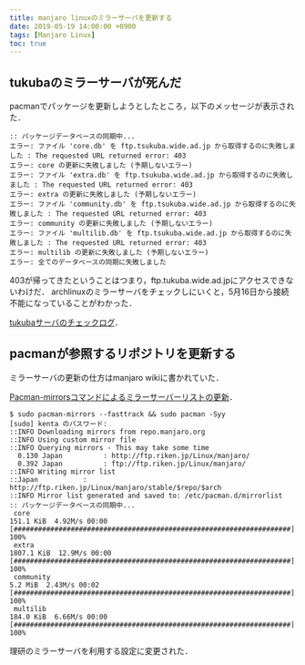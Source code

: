 ```yaml
---
title: manjaro linuxのミラーサーバを更新する
date: 2019-05-19 14:00:00 +0900
tags: [Manjaro Linux]
toc: true
---
```


## tukubaのミラーサーバが死んだ

pacmanでパッケージを更新しようとしたところ，以下のメッセージが表示された．

```shell
:: パッケージデータベースの同期中...
エラー: ファイル 'core.db' を ftp.tsukuba.wide.ad.jp から取得するのに失敗しました : The requested URL returned error: 403
エラー: core の更新に失敗しました (予期しないエラー)
エラー: ファイル 'extra.db' を ftp.tsukuba.wide.ad.jp から取得するのに失敗しました : The requested URL returned error: 403
エラー: extra の更新に失敗しました (予期しないエラー)
エラー: ファイル 'community.db' を ftp.tsukuba.wide.ad.jp から取得するのに失敗しました : The requested URL returned error: 403
エラー: community の更新に失敗しました (予期しないエラー)
エラー: ファイル 'multilib.db' を ftp.tsukuba.wide.ad.jp から取得するのに失敗しました : The requested URL returned error: 403
エラー: multilib の更新に失敗しました (予期しないエラー)
エラー: 全てのデータベースの同期に失敗しました
```

403が帰ってきたということはつまり，ftp.tukuba.wide.ad.jpにアクセスできないわけだ．
archlinuxのミラーサーバをチェックしにいくと，5月16日から接続不能になっていることがわかった．

[tukubaサーバのチェックログ](https://www.archlinux.jp/mirrors/ftp.tsukuba.wide.ad.jp/)．

## pacmanが参照するリポジトリを更新する

ミラーサーバの更新の仕方はmanjaro wikiに書かれていた．

[Pacman-mirrorsコマンドによるミラーサーバーリストの更新](https://wiki.manjaro.org/index.php?title=Pacman-mirrors%E3%82%B3%E3%83%9E%E3%83%B3%E3%83%89%E3%81%AB%E3%82%88%E3%82%8B%E3%83%9F%E3%83%A9%E3%83%BC%E3%82%B5%E3%83%BC%E3%83%90%E3%83%BC%E3%83%AA%E3%82%B9%E3%83%88%E3%81%AE%E6%9B%B4%E6%96%B0)．

```shell
$ sudo pacman-mirrors --fasttrack && sudo pacman -Syy
[sudo] kenta のパスワード:
::INFO Downloading mirrors from repo.manjaro.org
::INFO Using custom mirror file
::INFO Querying mirrors - This may take some time
  0.130 Japan          : http://ftp.riken.jp/Linux/manjaro/
  0.392 Japan          : ftp://ftp.riken.jp/Linux/manjaro/
::INFO Writing mirror list
::Japan           : http://ftp.riken.jp/Linux/manjaro/stable/$repo/$arch
::INFO Mirror list generated and saved to: /etc/pacman.d/mirrorlist
:: パッケージデータベースの同期中...
 core                                                                                   151.1 KiB  4.92M/s 00:00 [####################################################################] 100%
 extra                                                                                 1807.1 KiB  12.9M/s 00:00 [####################################################################] 100%
 community                                                                                5.2 MiB  2.43M/s 00:02 [####################################################################] 100%
 multilib                                                                               184.0 KiB  6.66M/s 00:00 [####################################################################] 100%
```

理研のミラーサーバを利用する設定に変更された．
